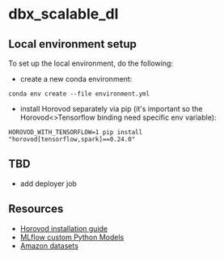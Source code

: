 # dbx_scalable_dl

## Local environment setup

To set up the local environment, do the following:
- create a new conda environment:
```
conda env create --file environment.yml 
```
- install Horovod separately via pip (it's important so the Horovod<>Tensorflow binding need specific env variable):
```
HOROVOD_WITH_TENSORFLOW=1 pip install "horovod[tensorflow,spark]==0.24.0"
```

## TBD

- add deployer job

## Resources

- [Horovod installation guide](https://horovod.readthedocs.io/en/stable/install_include.html)
- [MLflow custom Python Models](https://mlflow.org/docs/1.6.0/python_api/mlflow.pyfunc.html)
- [Amazon datasets](https://nijianmo.github.io/amazon/index.html)